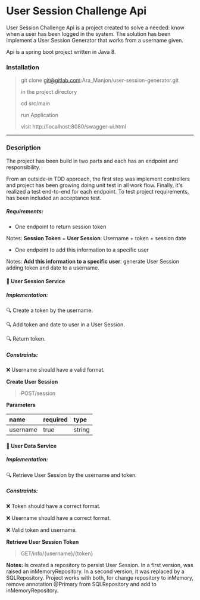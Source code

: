 # User Session Challenge Api

User Session Challenge Api is a project created to solve a needed: know when a user has been logged in the system.
The solution has been implement a User Session Generator that works from a username given.

Api is a spring boot project written in Java 8.

### Installation

> git clone git@gitlab.com:Ara_Manjon/user-session-generator.git
>
> in the project directory
>
> cd src/main
>
> run Application
>
> visit http://localhost:8080/swagger-ui.html
--------------------------

### Description

The project has been build in two parts and each has an endpoint and responsibility. 

From an outside-in TDD approach, the first step was implement controllers and project has been growing doing unit test in all work flow. 
Finally, it's realized a test end-to-end for each endpoint. To test project requirements, has been included an acceptance test.

##### Requirements:

- One endpoint to return session token

Notes: **Session Token** = **User Session**:  Username + token + session date

- One endpoint to add this information to a specific user

Notes: **Add this information to a specific user**: generate User Session adding token and date to a username.

#### :rocket: User Session Service

##### Implementation:

:mag: Create a token by the username.

:mag: Add token and date to user in a User Session.

:mag: Return token.

##### Constraints:

:x: Username should have a valid format.

**Create User Session**
 
> POST/session

**Parameters**

| name | required | type |
|:------|:----------|:------|
| username | true | string |

#### :rocket: User Data Service

##### Implementation:

:mag: Retrieve User Session by the username and token.


##### Constraints:

:x: Token should have a correct format. 

:x: Username should have a correct format. 

:x: Valid token and username.

**Retrieve User Session Token**
 
> GET/info/{username}/{token}

**Notes:** Is created a repository to persist User Session. In a first version, was raised an inMemoryRepository. In a second version, it was replaced by a SQLRepository. Project works with both, for change repository to inMemory, remove annotation @Primary from SQLRepository and add to inMemoryRepository.  
